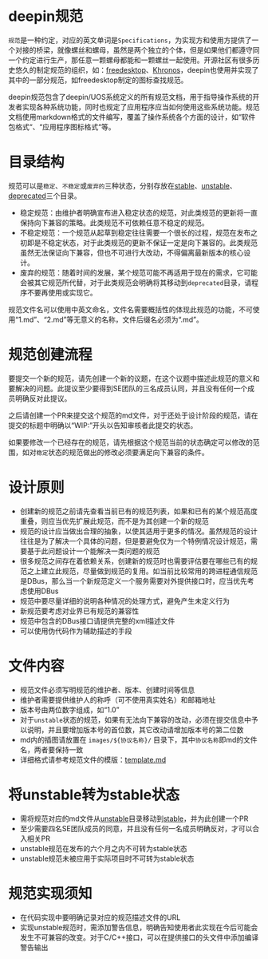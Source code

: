 # deepin规范

`规范`是一种约定，对应的英文单词是`Specifications`，为实现方和使用方提供了一个对接的桥梁，就像螺丝和螺母，虽然是两个独立的个体，但是如果他们都遵守同一个约定进行生产，那任意一颗螺母都能和一颗螺丝一起使用。开源社区有很多历史悠久的制定规范的组织，如：[freedesktop]( https://www.freedesktop.org )、[Khronos]( https://www.khronos.org/ )，deepin也使用并实现了其中的一部分规范，如freedesktop制定的图标查找规范。

deepin规范包含了deepin/UOS系统定义的所有规范文档，用于指导操作系统的开发者实现各种系统功能，同时也规定了应用程序应当如何使用这些系统功能。规范文档使用markdown格式的文件编写，覆盖了操作系统各个方面的设计，如“软件包格式“、“应用程序图标格式“等。

# 目录结构

规范可以是`稳定`、`不稳定`或`废弃的`三种状态，分别存放在[stable](stable)、[unstable](unstable)、[deprecated](deprecated)三个目录。

* 稳定规范：由维护者明确宣布进入稳定状态的规范，对此类规范的更新将一直保持向下兼容的策略。此类规范不可依赖任意不稳定的规范。
* 不稳定规范：一个规范从起草到稳定往往需要一个很长的过程，规范在发布之初即是不稳定状态，对于此类规范的更新不保证一定是向下兼容的。此类规范虽然无法保证向下兼容，但也不可进行大改动，不得偏离最新版本的核心设计。
* 废弃的规范：随着时间的发展，某个规范可能不再适用于现在的需求，它可能会被其它规范所代替，对于此类规范会明确将其移动到`deprecated`目录，请程序不要再使用或实现它。

规范文件名可以使用中英文命名，文件名需要概括性的体现此规范的功能，不可使用“1.md”、“2.md”等无意义的名称，文件后缀名必须为“.md”。

# 规范创建流程

要提交一个新的规范，请先创建一个新的议题，在这个议题中描述此规范的意义和要解决的问题。此提议至少要得到SE团队的三名成员认同，并且没有任何一个成员明确反对此提议。

之后请创建一个PR来提交这个规范的md文件，对于还处于设计阶段的规范，请在提交的标题中明确以“WIP:”开头以告知审核者此提交的状态。

如果要修改一个已经存在的规范，请先根据这个规范当前的状态确定可以修改的范围，如对`稳定`状态的规范做出的修改必须要满足向下兼容的条件。

# 设计原则

* 创建新的规范之前请先查看当前已有的规范列表，如果和已有的某个规范高度重叠，则应当优先扩展此规范，而不是为其创建一个新的规范
* 规范的设计应当做出合理的抽象，以使其适用于更多的情况。虽然规范的设计往往是为了解决一个具体的问题，但是要避免仅为一个特例情况设计规范，需要基于此问题设计一个能解决一类问题的规范
* 很多规范之间存在着依赖关系，创建新的规范时也需要评估要在哪些已有的规范之上建立此规范，尽量做到规范的复用。如当前比较常用的跨进程通信规范是DBus，那么当一个新规范定义一个服务需要对外提供接口时，应当优先考虑使用DBus
* 规范中要尽量详细的说明各种情况的处理方式，避免产生未定义行为
* 新规范要考虑对业界已有规范的兼容性
* 规范中包含的DBus接口请提供完整的xml描述文件
* 可以使用伪代码作为辅助描述的手段

# 文件内容

* 规范文件必须写明规范的维护者、版本、创建时间等信息
* 维护者需要提供维护人的称呼（可不使用真实姓名）和邮箱地址
* 版本号由两位数字组成，如“1.0”
* 对于`unstable`状态的规范，如果有无法向下兼容的改动，必须在提交信息中予以说明，并且要增加版本号的首位数，其它改动请增加版本号的第二位数
* md内的插图请放置在 `images/${协议名称}/` 目录下，其中`协议名称`即md的文件名，两者要保持一致
* 详细格式请参考规范文件的模版：[template.md](template.md)

# 将unstable转为stable状态

* 需将规范对应的md文件从[unstable](unstable)目录移动到[stable](stable)，并为此创建一个PR
* 至少需要四名SE团队成员的同意，并且没有任何一名成员明确反对，才可以合入相关PR
* unstable规范在发布的六个月之内不可转为stable状态
* unstable规范未被应用于实际项目时不可转为stable状态

# 规范实现须知

* 在代码实现中要明确记录对应的规范描述文件的URL
* 实现unstable规范时，需添加警告信息，明确告知使用者此实现在今后可能会发生不可兼容的改变。对于C/C++接口，可以在提供接口的头文件中添加编译警告输出
